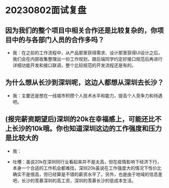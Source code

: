 # 20230802面试复盘

## 因为我们的整个项目中相关合作还是比较复杂的，你项目中的与各部门人员的合作多吗？

- 我：在之前的工作流程中，从产品那里获得需求、设计那里获得UI设计之后，我们会在内部收集整理出一份工作规划，跟后端同学约定好接口规范后再进行详细功能开发和接口联调，整个比较规范的开发流程还是有的。

## 为什么想从长沙到深圳呢，这边人都想从深圳去长沙？

- 我：主要还是想在一线城市积攒个人技术水平和能力，提高个人竞争力和待遇吧。

## (报完薪资期望后)深圳的20k在幸福感上，可能还比不上长沙的10k哦。你也知道深圳这边的工作强度和压力是比较大的

- 我：

- 吐槽：虽说20k在深圳同行业看起来并不是太高，但在疫情影响下经济下行，本身一个合适的工作机会都难找，深圳20k虽说在工作强度大的情况下性价比确实不是很高，但已经算是不错的薪资水平了。另外，也是由于地域的信息差吧，长沙的羡慕深圳的高工资，深圳的羡慕长沙的低成本生活。
